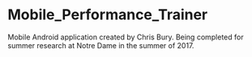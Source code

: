 # Mobile_Performance_Trainer
Mobile Android application created by Chris Bury. Being completed for summer research at Notre Dame in the summer of 2017. 
